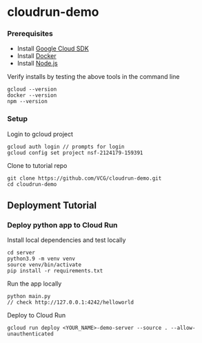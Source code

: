 # cloudrun-demo

### Prerequisites

* Install [Google Cloud SDK](https://cloud.google.com/sdk/docs/install)
* Install [Docker](https://docs.docker.com/get-docker/)
* Install [Node.js](https://nodejs.org/en/download/)

Verify installs by testing the above tools in the command line
```
gcloud --version
docker --version
npm --version
```

### Setup

Login to gcloud project

```
gcloud auth login // prompts for login
gcloud config set project nsf-2124179-159391
```

Clone to tutorial repo

```
git clone https://github.com/VCG/cloudrun-demo.git
cd cloudrun-demo
```

## Deployment Tutorial

### Deploy python app to Cloud Run

Install local dependencies and test locally

```
cd server
python3.9 -m venv venv
source venv/bin/activate
pip install -r requirements.txt
```

Run the app locally

```
python main.py
// check http://127.0.0.1:4242/helloworld
```

Deploy to Cloud Run

```
gcloud run deploy <YOUR_NAME>-demo-server --source . --allow-unauthenticated
```
